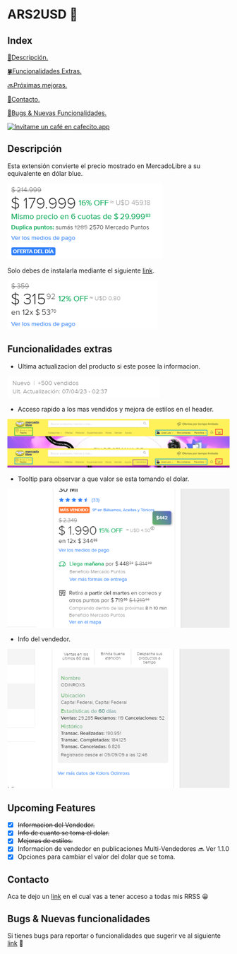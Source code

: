 # ARS2USD 💸

## Index

[📜Descripción.](#descripción)

[🍀Funcionalidades Extras.](#funcionalidades-extras)

[🔜Próximas mejoras.](#upcoming-features)

[📲Contacto.](#contacto)

[🐛Bugs & Nuevas Funcionalidades.](#bugs--nuevas-funcionalidades)

[![Invitame un café en cafecito.app](https://cdn.cafecito.app/imgs/buttons/button_5.svg)](https://cafecito.app/0xkoller)

## Descripción

Esta extensión convierte el precio mostrado en MercadoLibre a su equivalente en dólar blue.

![](https://github.com/0xKoller/ars2usd/blob/master/images/ejempoUSD2.png)

Solo debes de instalarla mediante el siguiente [link](https://chrome.google.com/webstore/detail/ars2usd/ejhhkpcflhmmlpjnhockoblhijklhokp?hl=es).

![](https://github.com/0xKoller/ars2usd/blob/master/images/ejempoUSD1.png)

## Funcionalidades extras

- Ultima actualizacion del producto si este posee la informacion.

![](https://github.com/0xKoller/ars2usd/blob/master/images/ultAct.png)

- Acceso rapido a los mas vendidos y mejora de estilos en el header.

![](https://github.com/0xKoller/ars2usd/blob/master/images/header-cropped.png)

- Tooltip para observar a que valor se esta tomando el dolar.

![](https://github.com/0xKoller/ars2usd/blob/master/images/tooltip.png)

- Info del vendedor.

![](https://github.com/0xKoller/ars2usd/blob/master/images/sellerInfo.png)

## Upcoming Features

- [x] ~~Informacion del Vendedor.~~
- [x] ~~Info de cuanto se toma el dolar.~~
- [x] ~~Mejoras de estilos.~~
- [x] Informacion de vendedor en publicaciones Multi-Vendedores 🔜 Ver 1.1.0
- [x] Opciones para cambiar el valor del dolar que se toma.

## Contacto

Aca te dejo un [link](https://linktr.ee/0xKoller) en el cual vas a tener acceso a todas mis RRSS 😀

## Bugs & Nuevas funcionalidades

Si tienes bugs para reportar o funcionalidades que sugerir ve al siguiente [link](https://github.com/0xKoller/ars2usd/issues) 🐛
